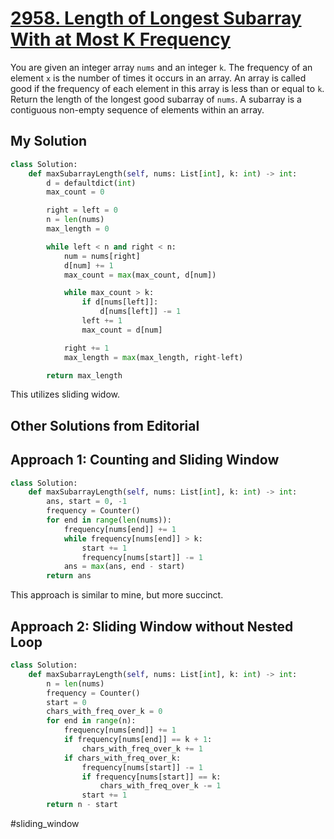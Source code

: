 # [2958. Length of Longest Subarray With at Most K Frequency](https://leetcode.com/problems/length-of-longest-subarray-with-at-most-k-frequency/description/?envType=daily-question&envId=2024-03-28)

You are given an integer array `nums` and an integer `k`. The frequency of an element `x` is the number of times it occurs in an array. An array is called good if the frequency of each element in this array is less than or equal to `k`. Return the length of the longest good subarray of `nums`. A subarray is a contiguous non-empty sequence of elements within an array.

## My Solution

```python
class Solution:
    def maxSubarrayLength(self, nums: List[int], k: int) -> int:
        d = defaultdict(int)
        max_count = 0

        right = left = 0
        n = len(nums)
        max_length = 0

        while left < n and right < n:
            num = nums[right]
            d[num] += 1
            max_count = max(max_count, d[num])

            while max_count > k:
                if d[nums[left]]:
                    d[nums[left]] -= 1
                left += 1
                max_count = d[num]

            right += 1
            max_length = max(max_length, right-left)

        return max_length
```

This utilizes sliding widow. 

## Other Solutions from Editorial

## Approach 1: Counting and Sliding Window

```python
class Solution:
    def maxSubarrayLength(self, nums: List[int], k: int) -> int:
        ans, start = 0, -1
        frequency = Counter()
        for end in range(len(nums)):
            frequency[nums[end]] += 1
            while frequency[nums[end]] > k:
                start += 1
                frequency[nums[start]] -= 1
            ans = max(ans, end - start)
        return ans
```

This approach is similar to mine, but more succinct.

## Approach 2: Sliding Window without Nested Loop

```python
class Solution:
    def maxSubarrayLength(self, nums: List[int], k: int) -> int:
        n = len(nums)
        frequency = Counter()
        start = 0
        chars_with_freq_over_k = 0
        for end in range(n):
            frequency[nums[end]] += 1
            if frequency[nums[end]] == k + 1:
                chars_with_freq_over_k += 1
            if chars_with_freq_over_k:
                frequency[nums[start]] -= 1
                if frequency[nums[start]] == k:
                    chars_with_freq_over_k -= 1
                start += 1
        return n - start
```

#sliding_window 